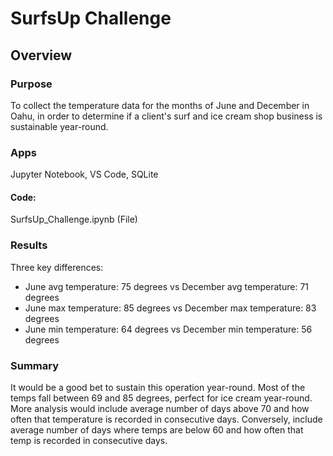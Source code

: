 # SurfsUp Challenge

## Overview

### Purpose
To collect the temperature data for the months of June and December in Oahu, in order to determine if a client's surf and ice cream shop business is sustainable year-round.

### Apps
Jupyter Notebook, VS Code, SQLite

#### Code:
SurfsUp_Challenge.ipynb (File)

### Results
Three key differences:
- June avg temperature: 75 degrees vs December avg temperature: 71 degrees
- June max temperature: 85 degrees vs December max temperature: 83 degrees
- June min temperature: 64 degrees vs December min temperature: 56 degrees

### Summary

It would be a good bet to sustain this operation year-round. Most of the temps fall between 69 and 85 degrees, perfect for ice cream year-round.  More analysis would include average number of days above 70 and how often that temperature is recorded in consecutive days. Conversely, include average number of days where temps are below 60 and how often that temp is recorded in consecutive days.
